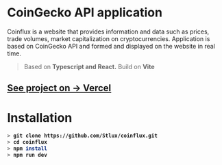 # CoinGecko API application

Coinflux is a website that provides information and data such as prices, trade volumes, market capitalization on cryptocurrencies. Application is based on CoinGecko API and formed and displayed on the website in real time.

> Based on <b>Typescript and React.</b> Build on <b>Vite</b>
## <u>See project on -> <b>[Vercel](https://coinflux-six.vercel.app/)</i></u>

# Installation
```bash
> git clone https://github.com/Stlux/coinflux.git
> cd coinflux
> npm install
> npm run dev
```
